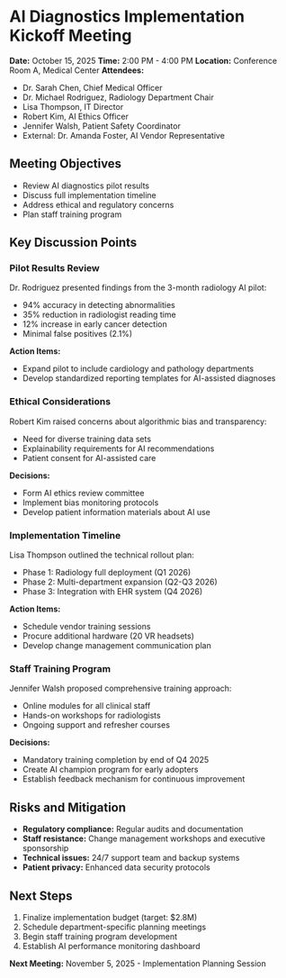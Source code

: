 # AI Diagnostics Implementation Kickoff Meeting

**Date:** October 15, 2025
**Time:** 2:00 PM - 4:00 PM
**Location:** Conference Room A, Medical Center
**Attendees:**
- Dr. Sarah Chen, Chief Medical Officer
- Dr. Michael Rodriguez, Radiology Department Chair
- Lisa Thompson, IT Director
- Robert Kim, AI Ethics Officer
- Jennifer Walsh, Patient Safety Coordinator
- External: Dr. Amanda Foster, AI Vendor Representative

## Meeting Objectives
- Review AI diagnostics pilot results
- Discuss full implementation timeline
- Address ethical and regulatory concerns
- Plan staff training program

## Key Discussion Points

### Pilot Results Review
Dr. Rodriguez presented findings from the 3-month radiology AI pilot:
- 94% accuracy in detecting abnormalities
- 35% reduction in radiologist reading time
- 12% increase in early cancer detection
- Minimal false positives (2.1%)

**Action Items:**
- Expand pilot to include cardiology and pathology departments
- Develop standardized reporting templates for AI-assisted diagnoses

### Ethical Considerations
Robert Kim raised concerns about algorithmic bias and transparency:
- Need for diverse training data sets
- Explainability requirements for AI recommendations
- Patient consent for AI-assisted care

**Decisions:**
- Form AI ethics review committee
- Implement bias monitoring protocols
- Develop patient information materials about AI use

### Implementation Timeline
Lisa Thompson outlined the technical rollout plan:
- Phase 1: Radiology full deployment (Q1 2026)
- Phase 2: Multi-department expansion (Q2-Q3 2026)
- Phase 3: Integration with EHR system (Q4 2026)

**Action Items:**
- Schedule vendor training sessions
- Procure additional hardware (20 VR headsets)
- Develop change management communication plan

### Staff Training Program
Jennifer Walsh proposed comprehensive training approach:
- Online modules for all clinical staff
- Hands-on workshops for radiologists
- Ongoing support and refresher courses

**Decisions:**
- Mandatory training completion by end of Q4 2025
- Create AI champion program for early adopters
- Establish feedback mechanism for continuous improvement

## Risks and Mitigation
- **Regulatory compliance:** Regular audits and documentation
- **Staff resistance:** Change management workshops and executive sponsorship
- **Technical issues:** 24/7 support team and backup systems
- **Patient privacy:** Enhanced data security protocols

## Next Steps
1. Finalize implementation budget (target: $2.8M)
2. Schedule department-specific planning meetings
3. Begin staff training program development
4. Establish AI performance monitoring dashboard

**Next Meeting:** November 5, 2025 - Implementation Planning Session
